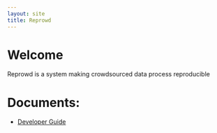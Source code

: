 ```yaml
---
layout: site
title: Reprowd
---
```


# Welcome

Reprowd is a system making crowdsourced data process reproducible

# Documents:
* [Developer Guide](dev_guide.html)

